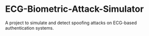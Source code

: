 # ECG-Biometric-Attack-Simulator
A project to simulate and detect spoofing attacks on ECG-based authentication systems.
